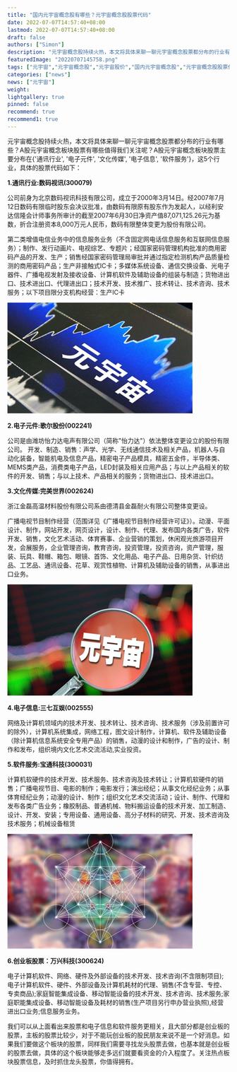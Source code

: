 ```yaml
---
title: "国内元宇宙概念股有哪些？元宇宙概念股股票代码"
date: 2022-07-07T14:57:40+08:00
lastmod: 2022-07-07T14:57:40+08:00
draft: false
authors: ["Simon"]
description: "元宇宙概念股持续火热，本文将具体来聊一聊元宇宙概念股票都分布的行业有哪些？A股元宇宙概念板块股票有哪些值得我们关注呢？一起来了解一下吧。"
featuredImage: "20220707145758.png"
tags: ["元宇宙","元宇宙概念股","元宇宙股价","国内元宇宙概念股","元宇宙概念股股票代码","元宇宙股票"]
categories: ["news"]
news: ["元宇宙"]
weight: 
lightgallery: true
pinned: false
recommend: true
recommend1: true
---
```


元宇宙概念股持续火热，本文将具体来聊一聊元宇宙概念股票都分布的行业有哪些？A股元宇宙概念板块股票有哪些值得我们关注呢？A股元宇宙概念板块股票主要分布在{'通讯行业', '电子元件', '文化传媒', '电子信息', '软件服务'}，这5个行业，具体的股票代码如下：

**1.通讯行业:数码视讯(300079)**

公司前身为北京数码视讯科技有限公司，成立于2000年3月14日。经2007年7月12日数码有限临时股东会决议批准，由数码有限原有股东作为发起人，以经利安达信隆会计师事务所审计的截至2007年6月30日净资产值87,071,125.26元为基数，折合注册资本8,000万元人民币，数码有限整体变更为股份有限公司。

第二类增值电信业务中的信息服务业务（不含固定网电话信息服务和互联网信息服务）；制作、发行动画片、电视综艺、专题片；经国家密码管理机构批准的商用密码产品的开发、生产；销售经国家密码管理局审批并通过指定检测机构产品质量检测的商用密码产品；生产非接触式IC卡；多媒体系统设备、通信交换设备、光电子器件、广播电视发射及接收设备、计算机软件及辅助设备的组装与制造；货物进出口、技术进出口、代理进出口；技术开发、技术推广、技术转让、技术咨询、技术服务；以下项目限分支机构经营：生产IC卡

![配图](20220707145758.png)

**2.电子元件:歌尔股份(002241)**

公司是由潍坊怡力达电声有限公司（简称"怡力达"）依法整体变更设立的股份有限公司。
开发、制造、销售：声学、光学、无线通信技术及相关产品，机器人与自动化装备，智能机电及信息产品，精密电子产品模具，精密五金件，半导体类、MEMS类产品，消费类电子产品，LED封装及相关应用产品；与以上产品相关的软件的开发、销售；与以上技术、产品相关的服务；货物进出口、技术进出口。

**3.文化传媒:完美世界(002624)**

浙江金磊高温材料股份有限公司系由德清县金磊耐火有限公司整体变更设。

广播电视节目制作经营（范围详见《广播电视节目制作经营许可证》）。动漫、平面设计、制作，网站开发，网页设计，设计、制作、代理、发布国内各类广告，软件开发、销售，文化艺术活动、体育赛事、企业营销的策划，休闲观光旅游项目开发，会展服务，企业管理咨询，教育咨询，投资管理，投资咨询，资产管理，服装、玩具、鞋帽、箱包、眼镜、首饰、文化用品、电子产品、日用杂货、针织纺品、工艺品、通讯设备、花草、观赏性植物、计算机及辅助设备的销售，从事进出口业务。

![配图](20220707145811.png)

**4.电子信息:三七互娱(002555)**

网络及计算机领域内的技术开发、技术转让、技术咨询、技术服务（涉及前置许可的除外），计算机系统集成，网络工程，图文设计制作，计算机、软件及辅助设备（除计算机信息系统安全专用产品）的销售，动漫的设计和制作，广告的设计、制作和发布，组织境内文化艺术交流活动,实业投资。

**5.软件服务:宝通科技(300031)**

计算机软硬件的技术开发、技术服务、技术咨询及技术转让；计算机软硬件的销售；广播电视节目、电影的制作；电影发行；演出经纪；从事文化经纪业务；从事体育经纪业务；动漫的设计、制作；组织文化艺术交流活动；设计、制作、代理和发布各类广告业务；橡胶制品、普通机械、物料搬运设备的技术开发、加工制造、设计、开发、安装；专用设备、通用设备、高分子材料的研究、开发、技术咨询及技术服务；机械设备租赁

![配图](20220707145829.png)

**6.创业板股票：万兴科技(300624)**

电子计算机软件、网络、硬件及外部设备的技术开发、技术咨询(不含限制项目);电子计算机软件、硬件、外部设备及计算机耗材的代理、销售(不含专营、专控、专卖商品);家庭智能集成设备、移动智能设备的技术开发、技术咨询、技术服务;家庭职能集成设备、移动智能设备及耗材的销售(生产项目另行申办营业执照),经营进出口业务;信息服务业务。

我们可以从上面看出来股票和电子信息和软件服务更相关，且大部分都是创业板的股票，主板的股票比较少，对于不能玩创业板的股民朋友来说不是一个好消息。如果我们要做这个板块的股票，同样我们需要寻找龙头股票去做，也基本就是创业板的股票去做，具体的这个板块能够走多远们就要看资金的介入程度了。关注热点板块股票信息，及时抓住龙头股票，你值得拥有。